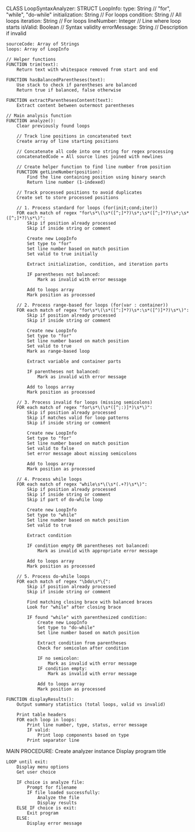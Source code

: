 CLASS LoopSyntaxAnalyzer:
    STRUCT LoopInfo:
        type: String                // "for", "while", "do-while"
        initialization: String      // For loops
        condition: String           // All loops
        iteration: String           // For loops
        lineNumber: Integer         // Line where loop starts
        isValid: Boolean            // Syntax validity
        errorMessage: String        // Description if invalid

    sourceCode: Array of Strings
    loops: Array of LoopInfo
    
    // Helper functions
    FUNCTION trim(text):
        Return text with whitespace removed from start and end
    
    FUNCTION hasBalancedParentheses(text):
        Use stack to check if parentheses are balanced
        Return true if balanced, false otherwise
    
    FUNCTION extractParenthesesContent(text):
        Extract content between outermost parentheses
    
    // Main analysis function
    FUNCTION analyze():
        Clear previously found loops
        
        // Track line positions in concatenated text
        Create array of line starting positions
        
        // Concatenate all code into one string for regex processing
        concatenatedCode = All source lines joined with newlines
        
        // Create helper function to find line number from position
        FUNCTION getLineNumber(position):
            Find the line containing position using binary search
            Return line number (1-indexed)
        
        // Track processed positions to avoid duplicates
        Create set to store processed positions
        
        // 1. Process standard for loops (for(init;cond;iter))
        FOR each match of regex "for\s*\(\s*([^;]*?)\s*;\s*([^;]*?)\s*;\s*([^;]*?)\s*\)":
            Skip if position already processed
            Skip if inside string or comment
            
            Create new LoopInfo
            Set type to "for"
            Set line number based on match position
            Set valid to true initially
            
            Extract initialization, condition, and iteration parts
            
            IF parentheses not balanced:
                Mark as invalid with error message
            
            Add to loops array
            Mark position as processed
        
        // 2. Process range-based for loops (for(var : container))
        FOR each match of regex "for\s*\(\s*([^:]*?)\s*:\s*([^)]*?)\s*\)":
            Skip if position already processed
            Skip if inside string or comment
            
            Create new LoopInfo
            Set type to "for"
            Set line number based on match position
            Set valid to true
            Mark as range-based loop
            
            Extract variable and container parts
            
            IF parentheses not balanced:
                Mark as invalid with error message
            
            Add to loops array
            Mark position as processed
        
        // 3. Process invalid for loops (missing semicolons)
        FOR each match of regex "for\s*\(\s*([^;:)]*)\s*\)":
            Skip if position already processed
            Skip if matches valid for loop patterns
            Skip if inside string or comment
            
            Create new LoopInfo
            Set type to "for"
            Set line number based on match position
            Set valid to false
            Set error message about missing semicolons
            
            Add to loops array
            Mark position as processed
        
        // 4. Process while loops
        FOR each match of regex "while\s*\(\s*(.+?)\s*\)":
            Skip if position already processed
            Skip if inside string or comment
            Skip if part of do-while loop
            
            Create new LoopInfo
            Set type to "while"
            Set line number based on match position
            Set valid to true
            
            Extract condition
            
            IF condition empty OR parentheses not balanced:
                Mark as invalid with appropriate error message
            
            Add to loops array
            Mark position as processed
        
        // 5. Process do-while loops
        FOR each match of regex "\bdo\s*\{":
            Skip if position already processed
            Skip if inside string or comment
            
            Find matching closing brace with balanced braces
            Look for "while" after closing brace
            
            IF found "while" with parenthesized condition:
                Create new LoopInfo
                Set type to "do-while"
                Set line number based on match position
                
                Extract condition from parentheses
                Check for semicolon after condition
                
                IF no semicolon:
                    Mark as invalid with error message
                IF condition empty:
                    Mark as invalid with error message
                
                Add to loops array
                Mark position as processed

    FUNCTION displayResults():
        Output summary statistics (total loops, valid vs invalid)
        
        Print table headers
        FOR each loop in loops:
            Print line number, type, status, error message
            IF valid:
                Print loop components based on type
            Print separator line

MAIN PROCEDURE:
    Create analyzer instance
    Display program title
    
    LOOP until exit:
        Display menu options
        Get user choice
        
        IF choice is analyze file:
            Prompt for filename
            IF file loaded successfully:
                Analyze the file
                Display results
        ELSE IF choice is exit:
            Exit program
        ELSE:
            Display error message